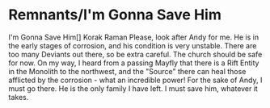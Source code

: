 # Remnants/I'm Gonna Save Him

I'm Gonna Save Him[]
Korak Raman
Please, look after Andy for me. He is in the early stages of corrosion, and his condition is very unstable.
There are too many Deviants out there, so be extra careful. The church should be safe for now.
On my way, I heard from a passing Mayfly that there is a Rift Entity in the Monolith to the northwest, and the "Source" there can heal those afflicted by the corrosion - what an incredible power!
For the sake of Andy, I must go there. He is the only family I have left. I must save him, whatever it takes.
